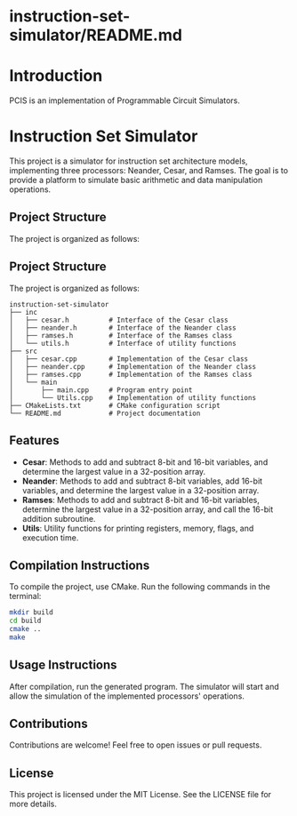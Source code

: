 # instruction-set-simulator/README.md
# Introduction

PCIS is an implementation of Programmable Circuit Simulators.

# Instruction Set Simulator

This project is a simulator for instruction set architecture models, implementing three processors: Neander, Cesar, and Ramses. The goal is to provide a platform to simulate basic arithmetic and data manipulation operations.

## Project Structure

The project is organized as follows:
## Project Structure

The project is organized as follows:

```
instruction-set-simulator
├── inc
│   ├── cesar.h          # Interface of the Cesar class
│   ├── neander.h        # Interface of the Neander class
│   ├── ramses.h         # Interface of the Ramses class
│   └── utils.h          # Interface of utility functions
├── src
│   ├── cesar.cpp        # Implementation of the Cesar class
│   ├── neander.cpp      # Implementation of the Neander class
│   ├── ramses.cpp       # Implementation of the Ramses class
│   └── main
│       ├── main.cpp     # Program entry point
│       └── Utils.cpp    # Implementation of utility functions
├── CMakeLists.txt       # CMake configuration script
└── README.md            # Project documentation
```

## Features

- **Cesar**: Methods to add and subtract 8-bit and 16-bit variables, and determine the largest value in a 32-position array.
- **Neander**: Methods to add and subtract 8-bit variables, add 16-bit variables, and determine the largest value in a 32-position array.
- **Ramses**: Methods to add and subtract 8-bit and 16-bit variables, determine the largest value in a 32-position array, and call the 16-bit addition subroutine.
- **Utils**: Utility functions for printing registers, memory, flags, and execution time.

## Compilation Instructions

To compile the project, use CMake. Run the following commands in the terminal:

```bash
mkdir build
cd build
cmake ..
make
```

## Usage Instructions

After compilation, run the generated program. The simulator will start and allow the simulation of the implemented processors' operations.

## Contributions

Contributions are welcome! Feel free to open issues or pull requests.

## License

This project is licensed under the MIT License. See the LICENSE file for more details.